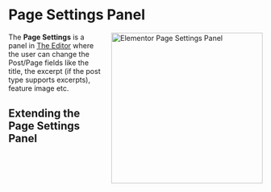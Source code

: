 # Page Settings Panel

<img src="/assets/img/page-settings-panel.png" alt="Elementor Page Settings Panel" style="float: right; width: 300px; margin-left: 20px; margin-bottom: 20px;">

The **Page Settings** is a panel in [The Editor](/editor/) where the user can change the Post/Page fields like the title, the excerpt (if the post type supports excerpts), feature image etc.

## Extending the Page Settings Panel
